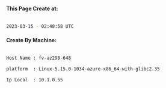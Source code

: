 
   
#### This Page Create at:

```bash

2023-03-15 - 02:48:58 UTC

```

#### Create By Machine:

```bash

Host Name : fv-az298-648

platform  : Linux-5.15.0-1034-azure-x86_64-with-glibc2.35

Ip Local  : 10.1.0.55

```

